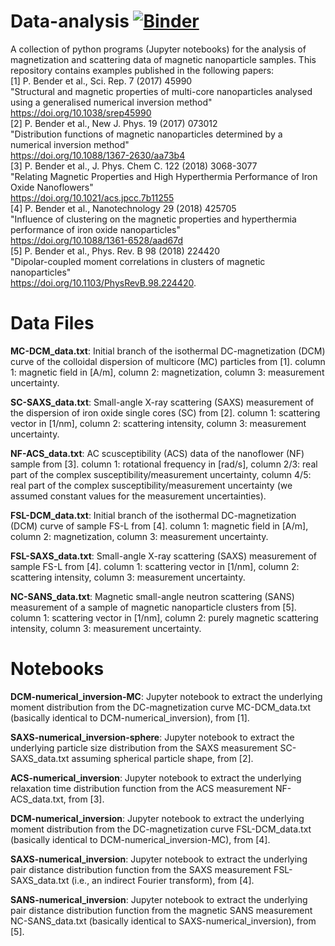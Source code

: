 # Data-analysis [![Binder](https://mybinder.org/badge_logo.svg)](https://mybinder.org/v2/gh/PBenderLux/Data-analysis/master)
A collection of python programs (Jupyter notebooks) for the analysis of magnetization and scattering data of magnetic nanoparticle samples. 
This repository contains examples published in the following papers:  
[1] P. Bender et al., Sci. Rep. 7 (2017) 45990 \
"Structural and magnetic properties of multi-core nanoparticles analysed using a generalised numerical inversion method"\
https://doi.org/10.1038/srep45990 \
[2] P. Bender et al., New J. Phys. 19 (2017) 073012 \
"Distribution functions of magnetic nanoparticles determined by a numerical inversion method"\
https://doi.org/10.1088/1367-2630/aa73b4 \
[3] P. Bender et al., J. Phys. Chem C. 122 (2018) 3068-3077 \
"Relating Magnetic Properties and High Hyperthermia Performance of Iron Oxide Nanoflowers"\
https://doi.org/10.1021/acs.jpcc.7b11255 \
[4] P. Bender et al., Nanotechnology 29 (2018) 425705 \
"Influence of clustering on the magnetic properties and hyperthermia performance of iron oxide nanoparticles"\
https://doi.org/10.1088/1361-6528/aad67d \
[5] P. Bender et al., Phys. Rev. B 98 (2018) 224420 \
"Dipolar-coupled moment correlations in clusters of magnetic nanoparticles"\
https://doi.org/10.1103/PhysRevB.98.224420.
# Data Files
**MC-DCM_data.txt**: Initial branch of the isothermal DC-magnetization (DCM) curve of the colloidal dispersion of multicore (MC) particles from [1]. column 1: magnetic field in [A/m], column 2: magnetization, column 3: measurement uncertainty.

**SC-SAXS_data.txt**: Small-angle X-ray scattering (SAXS) measurement of the dispersion of iron oxide single cores (SC) from [2]. column 1: scattering vector in [1/nm], column 2: scattering intensity, column 3: measurement uncertainty.

**NF-ACS_data.txt**: AC scusceptibility (ACS) data of the nanoflower (NF) sample from [3]. column 1: rotational frequency in [rad/s], column 2/3: real part of the complex susceptibility/measurement uncertainty, column 4/5: real part of the complex susceptibility/measurement uncertainty (we assumed constant values for the measurement uncertainties).

**FSL-DCM_data.txt**: Initial branch of the isothermal DC-magnetization (DCM) curve of sample FS-L from [4]. column 1: magnetic field in [A/m], column 2: magnetization, column 3: measurement uncertainty.

**FSL-SAXS_data.txt**: Small-angle X-ray scattering (SAXS) measurement of sample FS-L from [4]. column 1: scattering vector in [1/nm], column 2: scattering intensity, column 3: measurement uncertainty.

**NC-SANS_data.txt**: Magnetic small-angle neutron scattering (SANS) measurement of a sample of magnetic nanoparticle clusters from [5]. column 1: scattering vector in [1/nm], column 2: purely magnetic scattering intensity, column 3: measurement uncertainty.

# Notebooks
**DCM-numerical_inversion-MC**: Jupyter notebook to extract the underlying moment distribution from the DC-magnetization curve MC-DCM_data.txt (basically identical to DCM-numerical_inversion), from [1].

**SAXS-numerical_inversion-sphere**: Jupyter notebook to extract the underlying particle size distribution from the SAXS measurement SC-SAXS_data.txt assuming spherical particle shape, from [2].

**ACS-numerical_inversion**: Jupyter notebook to extract the underlying relaxation time distribution function from the ACS measurement NF-ACS_data.txt, from [3].

**DCM-numerical_inversion**: Jupyter notebook to extract the underlying moment distribution from the DC-magnetization curve FSL-DCM_data.txt (basically identical to DCM-numerical_inversion-MC), from [4].

**SAXS-numerical_inversion**: Jupyter notebook to extract the underlying pair distance distribution function from the SAXS measurement FSL-SAXS_data.txt (i.e., an indirect Fourier transform), from [4].

**SANS-numerical_inversion**: Jupyter notebook to extract the underlying pair distance distribution function from the magnetic SANS measurement NC-SANS_data.txt (basically identical to SAXS-numerical_inversion), from [5].
